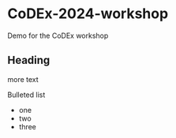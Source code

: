 # CoDEx-2024-workshop
Demo for the CoDEx workshop

## Heading

more text

Bulleted list

* one
* two
* three
